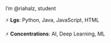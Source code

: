 I’m @riahalz, student

⚡ <b>Lgs</b>: Python, Java, JavaScript, HTML

⚡ <b>Concentrations</b>: AI, Deep Learning, ML

<!---
riahalz/riahalz is a ✨ special ✨ repository because its `README.md` (this file) appears on your GitHub profile.
You can click the Preview link to take a look at your changes.
--->
